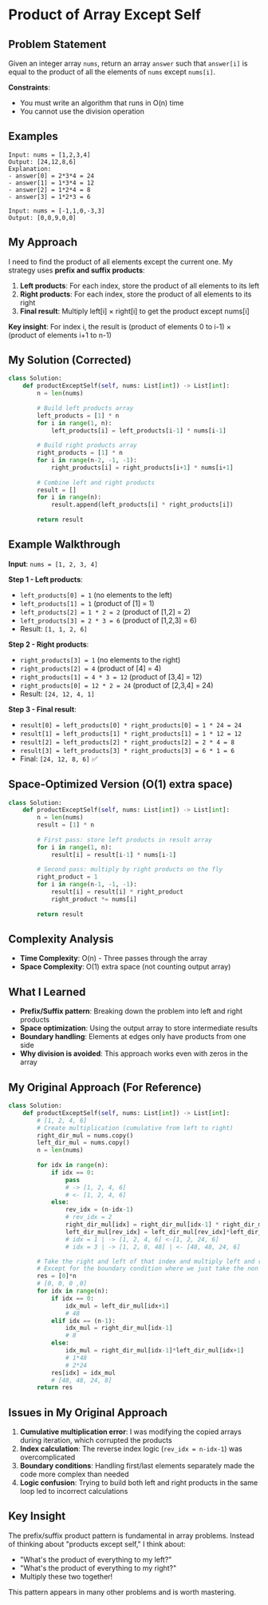 # Product of Array Except Self

## Problem Statement
Given an integer array `nums`, return an array `answer` such that `answer[i]` is equal to the product of all the elements of `nums` except `nums[i]`.

**Constraints**: 
- You must write an algorithm that runs in O(n) time
- You cannot use the division operation

## Examples
```
Input: nums = [1,2,3,4]
Output: [24,12,8,6]
Explanation: 
- answer[0] = 2*3*4 = 24
- answer[1] = 1*3*4 = 12
- answer[2] = 1*2*4 = 8
- answer[3] = 1*2*3 = 6

Input: nums = [-1,1,0,-3,3]
Output: [0,0,9,0,0]
```

## My Approach
I need to find the product of all elements except the current one. My strategy uses **prefix and suffix products**:

1. **Left products**: For each index, store the product of all elements to its left
2. **Right products**: For each index, store the product of all elements to its right  
3. **Final result**: Multiply left[i] × right[i] to get the product except nums[i]

**Key insight**: For index i, the result is (product of elements 0 to i-1) × (product of elements i+1 to n-1)

## My Solution (Corrected)
```python
class Solution:
    def productExceptSelf(self, nums: List[int]) -> List[int]:
        n = len(nums)
        
        # Build left products array
        left_products = [1] * n
        for i in range(1, n):
            left_products[i] = left_products[i-1] * nums[i-1]
        
        # Build right products array  
        right_products = [1] * n
        for i in range(n-2, -1, -1):
            right_products[i] = right_products[i+1] * nums[i+1]
        
        # Combine left and right products
        result = []
        for i in range(n):
            result.append(left_products[i] * right_products[i])
        
        return result
```

## Example Walkthrough
**Input**: `nums = [1, 2, 3, 4]`

**Step 1 - Left products**:
- `left_products[0] = 1` (no elements to the left)
- `left_products[1] = 1` (product of [1] = 1)
- `left_products[2] = 1 * 2 = 2` (product of [1,2] = 2)
- `left_products[3] = 2 * 3 = 6` (product of [1,2,3] = 6)
- Result: `[1, 1, 2, 6]`

**Step 2 - Right products**:
- `right_products[3] = 1` (no elements to the right)
- `right_products[2] = 4` (product of [4] = 4)
- `right_products[1] = 4 * 3 = 12` (product of [3,4] = 12)  
- `right_products[0] = 12 * 2 = 24` (product of [2,3,4] = 24)
- Result: `[24, 12, 4, 1]`

**Step 3 - Final result**:
- `result[0] = left_products[0] * right_products[0] = 1 * 24 = 24`
- `result[1] = left_products[1] * right_products[1] = 1 * 12 = 12`
- `result[2] = left_products[2] * right_products[2] = 2 * 4 = 8`
- `result[3] = left_products[3] * right_products[3] = 6 * 1 = 6`
- Final: `[24, 12, 8, 6]` ✅

## Space-Optimized Version (O(1) extra space)
```python
class Solution:
    def productExceptSelf(self, nums: List[int]) -> List[int]:
        n = len(nums)
        result = [1] * n
        
        # First pass: store left products in result array
        for i in range(1, n):
            result[i] = result[i-1] * nums[i-1]
        
        # Second pass: multiply by right products on the fly
        right_product = 1
        for i in range(n-1, -1, -1):
            result[i] = result[i] * right_product
            right_product *= nums[i]
        
        return result
```

## Complexity Analysis
- **Time Complexity**: O(n) - Three passes through the array
- **Space Complexity**: O(1) extra space (not counting output array)

## What I Learned
- **Prefix/Suffix pattern**: Breaking down the problem into left and right products
- **Space optimization**: Using the output array to store intermediate results
- **Boundary handling**: Elements at edges only have products from one side
- **Why division is avoided**: This approach works even with zeros in the array

## My Original Approach (For Reference)
```python
class Solution:
    def productExceptSelf(self, nums: List[int]) -> List[int]:
        # [1, 2, 4, 6]
        # Create multiplication (cumulative from left to right)
        right_dir_mul = nums.copy()
        left_dir_mul = nums.copy()
        n = len(nums)
        
        for idx in range(n):
            if idx == 0:
                pass
                # -> [1, 2, 4, 6]
                # <- [1, 2, 4, 6]
            else:
                rev_idx = (n-idx-1)
                # rev_idx = 2
                right_dir_mul[idx] = right_dir_mul[idx-1] * right_dir_mul[idx]
                left_dir_mul[rev_idx] = left_dir_mul[rev_idx]*left_dir_mul[rev_idx+1]
                # idx = 1 | -> [1, 2, 4, 6] <-[1, 2, 24, 6]
                # idx = 3 | -> [1, 2, 8, 48] | <- [48, 48, 24, 6]

        # Take the right and left of that index and multiply left and right to get the array products except that
        # Except for the boundary condition where we just take the non boundary item
        res = [0]*n
        # [0, 0, 0 ,0]
        for idx in range(n):
            if idx == 0:
                idx_mul = left_dir_mul[idx+1]
                # 48
            elif idx == (n-1):
                idx_mul = right_dir_mul[idx-1]
                # 8
            else:
                idx_mul = right_dir_mul[idx-1]*left_dir_mul[idx+1]
                # 1*48
                # 2*24
            res[idx] = idx_mul
            # [48, 48, 24, 8]
        return res
```

## Issues in My Original Approach
1. **Cumulative multiplication error**: I was modifying the copied arrays during iteration, which corrupted the products
2. **Index calculation**: The reverse index logic (`rev_idx = n-idx-1`) was overcomplicated
3. **Boundary conditions**: Handling first/last elements separately made the code more complex than needed
4. **Logic confusion**: Trying to build both left and right products in the same loop led to incorrect calculations

## Key Insight
The prefix/suffix product pattern is fundamental in array problems. Instead of thinking about "products except self," I think about:
- "What's the product of everything to my left?"
- "What's the product of everything to my right?"
- Multiply these two together!

This pattern appears in many other problems and is worth mastering.